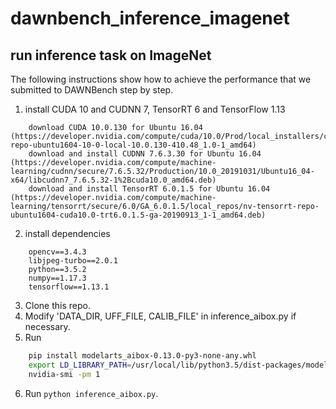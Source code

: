 # dawnbench_inference_imagenet
## run inference task on ImageNet

The following instructions show how to achieve the performance that we submitted to DAWNBench step by step.
1. install CUDA 10 and CUDNN 7, TensorRT 6 and TensorFlow 1.13
```
    download CUDA 10.0.130 for Ubuntu 16.04  (https://developer.nvidia.com/compute/cuda/10.0/Prod/local_installers/cuda-repo-ubuntu1604-10-0-local-10.0.130-410.48_1.0-1_amd64)
    download and install CUDNN 7.6.3.30 for Ubuntu 16.04 (https://developer.nvidia.com/compute/machine-learning/cudnn/secure/7.6.5.32/Production/10.0_20191031/Ubuntu16_04-x64/libcudnn7_7.6.5.32-1%2Bcuda10.0_amd64.deb)
    download and install TensorRT 6.0.1.5 for Ubuntu 16.04 (https://developer.nvidia.com/compute/machine-learning/tensorrt/secure/6.0/GA_6.0.1.5/local_repos/nv-tensorrt-repo-ubuntu1604-cuda10.0-trt6.0.1.5-ga-20190913_1-1_amd64.deb)
```
2. install dependencies
```
	opencv==3.4.3
	libjpeg-turbo==2.0.1
	python==3.5.2 
	numpy==1.17.3 
	tensorflow==1.13.1 
```
3. Clone this repo. 
4. Modify 'DATA_DIR, UFF_FILE, CALIB_FILE' in inference_aibox.py if necessary.
5. Run
```bash
	pip install modelarts_aibox-0.13.0-py3-none-any.whl
	export LD_LIBRARY_PATH=/usr/local/lib/python3.5/dist-packages/modelarts/aibox:/usr/local/lib/python3.5/dist-packages/modelarts/aibox/operator/:/usr/local/cuda/lib64/:${LD_LIBRARY_PATH}
	nvidia-smi -pm 1
```
6. Run `python inference_aibox.py`.
